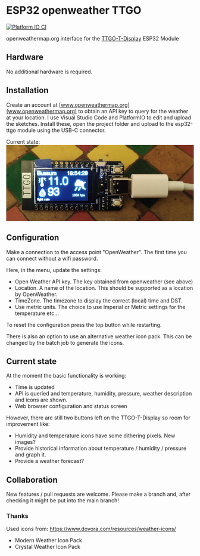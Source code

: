 # ESP32 openweather TTGO

[![Platform IO CI](https://github.com/rzeldent/esp32-openweather-ttgo/actions/workflows/main.yml/badge.svg)](https://github.com/rzeldent/esp32-openweather-ttgo/actions/workflows/main.yml)

openweathermap.org interface for the [TTGO-T-Display](https://github.com/Xinyuan-LilyGO/TTGO-T-Display/blob/master/TTGO-T-Display.ino) ESP32 Module

## Hardware
No additional hardware is required.

## Installation
Create an account at [www.openweathermap.org](www.openweathermap.org) to obtain an API key to query for the weather at your location.
I use Visual Studio Code and PlatformIO to edit and upload the sketches.
Install these, open the project folder and upload to the esp32-ttgo module using the USB-C connector. 

Current state: ![TTGO Display](assets/hardware.png)

## Configuration
Make a connection to the access point "OpenWeather". The first time you can connect without a wifi password.

Here, in the menu, update the settings:

- Open Weather API key. The key obtained from openweather (see above)
- Location. A name of the location. This should be supported as a location by OpenWeather.
- TimeZone. The timezone to display the correct (local) time and DST.
- Use metric units. The choice to use Imperial or Metric settings for the temperature etc...

To reset the configuration press the top button while restarting.

There is also an option to use an alternative weather icon pack. This can be changed by the batch job to generate the icons.

## Current state
At the moment the basic functionality is working: 
 - Time is updated
 - API is queried and temperature, humidity, pressure, weather description and icons are shown.
 - Web browser configuration and status screen

However, there are still two buttons left on the TTGO-T-Display so room for improvement like:
- Humidity and temperature icons have some dithering pixels. New images?
- Provide historical information about temperature / humidity / pressure and graph it.
- Provide a weather forecast?

## Collaboration
New features / pull requests are welcome.
Please make a branch and, after checking it might be put into the main branch!

### Thanks
Used icons from: https://www.dovora.com/resources/weather-icons/
 - Modern Weather Icon Pack
 - Crystal Weather Icon Pack
